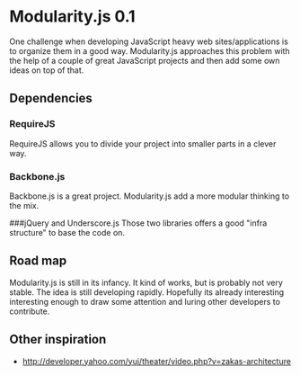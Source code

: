 # Modularity.js 0.1
One challenge when developing JavaScript heavy web sites/applications is to organize them in a good way.
Modularity.js approaches this problem with the help of a couple of great JavaScript projects and then add some own ideas
on top of that.

## Dependencies

### RequireJS
RequireJS allows you to divide your project into smaller parts in a clever way.

### Backbone.js
Backbone.js is a great project. Modularity.js add a more modular thinking to the mix.

###jQuery and Underscore.js
Those two libraries offers a good "infra structure" to base the code on.

## Road map
Modularity.js is still in its infancy. It kind of works, but is probably not very stable. The idea is still developing
rapidly. Hopefully its already interesting interesting enough to draw some attention and luring other developers to
contribute.

## Other inspiration
* http://developer.yahoo.com/yui/theater/video.php?v=zakas-architecture